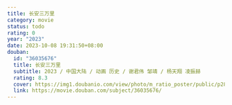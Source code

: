 ```yaml
---
title: 长安三万里
category: movie
status: todo
rating: 0
year: "2023"
date: 2023-10-08 19:31:50+08:00
douban:
  id: "36035676"
  title: 长安三万里
  subtitle: 2023 / 中国大陆 / 动画 历史 / 谢君伟 邹靖 / 杨天翔 凌振赫
  rating: 8.3
  cover: https://img1.doubanio.com/view/photo/m_ratio_poster/public/p2893820209.jpg
  link: https://movie.douban.com/subject/36035676/
---
```



